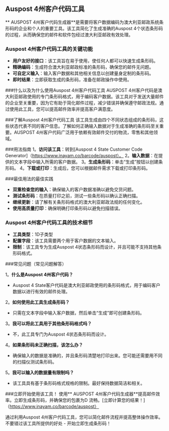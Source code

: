 ## Auspost 4州客户代码工具

** AUSPOST 4州客户代码生成器**是需要将客户数据编码为澳大利亚邮政系统条形码的企业和个人的重要工具。该工具简化了生成准确的Auspost 4个状态条形码的过程，从而确保您的邮件和软件包经过澳大利亚邮政有效处理。

### Auspost 4州客户代码工具的关键功能
-  **用户友好的接口**：该工具旨在易于使用，使任何人都可以快速生成条形码。
-  **精确编码**：生成符合澳大利亚邮政标准的条形码，确保您的邮件无问题。
-  **可自定义输入**：输入客户数据和其他相关信息以创建量身定制的条形码。
-  **即时结果**：立即获取生成的条形码，准备在邮政操作中使用。

###什么以及为什么使用Auspost 4州客户代码工具
AUSPOST 4州客户代码是澳大利亚邮政使用的专门条形码格式，用于编码客户数据。该工具对于发送大量邮件的企业至关重要，因为它有助于简化邮件过程，减少错误并确保遵守邮政法规。通过使用此工具，您可以提高邮件效率并提高客户满意度。

###了解Auspost 4州客户代码工具
该工具生成由四个不同状态组成的条形码，这些状态代表不同的客户信息。了解如何正确输入数据对于生成准确的条形码至关重要。AUSPOST 4州客户代码广泛用于依赖有效邮件交付的物流，零售和其他领域。

###用法指南
1。**访问该工具**：转到[Auspost 4 State Customer Code Generator]（https://www.inayam.co/barcode/auspost）。
2。**输入数据**：在提供的文本字段中输入所需的客户数据。
3。**生成条形码**：单击“生成”按钮以创建条形码。
4。**下载或打印**：生成后，您可以根据邮件需求下载或打印条形码。

###最佳用法的最佳实践
-  **双重检查您的输入**：确保输入的客户数据准确以避免交货问题。
-  **测试条形码**：在质量打印之前，测试一些条形码以确认正确扫描。
-  **继续更新**：请了解有关条形码格式的澳大利亚邮政法规的任何变化。
-  **使用高质量打印**：确保明确打印条形码以避免扫描错误。

### Auspost 4州客户代码工具的技术细节
-  **工具类型**：1D子类型
-  **配置字段**：该工具需要两个用于客户数据的文本输入。
-  **限制**：该工具专为生成Auspost 4状态条形码而设计，并且可能不支持其他条形码格式。

###常见问题（常见问题解答）

1。**什么是Auspost 4州客户代码？**
-  Auspost 4 State客户代码是澳大利亚邮政使用的条形码格式，用于编码客户数据以进行有效的邮件处理。

2。**如何使用此工具生成条形码？**
- 只需在文本字段中输入客户数据，然后单击“生成”即可创建条形码。

3。**我可以将此工具用于其他条形码格式吗？**
- 不，此工具专门为Auspost 4状态条形码而设计。

4。**如果条形码未正确扫描，该怎么办？**
- 确保输入的数据是准确的，并且条形码清楚地打印出来。您可能还需要用不同的扫描仪测试条形码。

5。**我可以输入的数据量有限制吗？**
- 该工具具有基于条形码格式规格的限制。最好保持数据简洁和相关。

###立即开始使用该工具！
使用** AUSPOST 4州客户代码生成器**提高邮件效率。立即生成条形码，并确保您的包裹为D 流畅。[立即计算您的结果！]（https://www.inayam.co/barcode/auspost）

通过利用Auspost 4州客户代码工具，您可以简化邮件流程并提高整体操作效率。不要错过该工具所提供的好处 - 开始立即生成条形码！